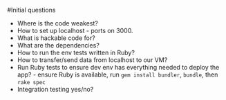 #Initial questions

- Where is the code weakest?
- How to set up localhost - ports on 3000.
- What is hackable code for?
- What are the dependencies?
- How to run the env tests written in Ruby?
- How to transfer/send data from localhost to our VM?
- Run Ruby tests to ensure dev env has everything needed to deploy the app? - ensure Ruby is available, run `gem install bundler`, `bundle`, then `rake spec`
- Integration testing yes/no?